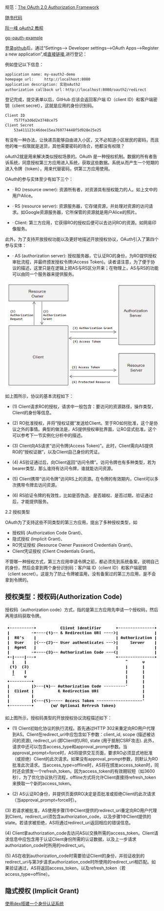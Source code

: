 

规范：[The OAuth 2.0 Authorization Framework](https://tools.ietf.org/html/rfc6749)

[随书代码](https://github.com/oauthinaction/oauth-in-action-code)

[阮一峰 oAuth2 教程](http://www.ruanyifeng.com/blog/2019/04/oauth_design.html)

[go-oauth-example](https://github.com/sohamkamani/go-oauth-example)

[登录github](github.com/login)后，通过“Settings--> Developer settings-->OAuth Apps-->Register a new application”,或[直接链接](https://github.com/settings/applications/new),进行登记：

例如登记以下信息：

```text
application name: my-oauth2-demo
homepage url:     http://localhost:8080
application description: 实验oAuth2
authorization callback url：http://localhost:8080/oauth2/redirect
```

登记完成，提交表单以后，GitHub 应该会返回客户端 ID（client ID）和客户端密钥（client secret），这就是应用的身份识别码。

```text
Client ID
    f577fa3d6d2e3748ce75
Client Secret
    53a411123c46dee15ea769774448f5d928e25e25
```




有没有一种办法，让快递员能够自由进入小区，又不必知道小区居民的密码，而且他的唯一权限就是送货，其他需要密码的场合，他都没有权限？  

oAuth2就是用来解决类似授权场景的。OAuth 是一种授权机制。数据的所有者告诉系统，同意授权第三方应用进入系统，获取这些数据。系统从而产生一个短期的进入令牌（token），用来代替密码，供第三方应用使用。

OAuth的参与实体至少有如下三个：

- · RO (resource owner): 资源所有者，对资源具有授权能力的人。如上文中的用户Alice。

- · RS (resource server): 资源服务器，它存储资源，并处理对资源的访问请求。如Google资源服务器，它所保管的资源就是用户Alice的照片。

- · Client: 第三方应用，它获得RO的授权后便可以去访问RO的资源。如网易印像服务。

此外，为了支持开放授权功能以及更好地描述开放授权协议，OAuth引入了第四个参与实体：

- · AS (authorization server): 授权服务器，它认证RO的身份，为RO提供授权审批流程，并最终颁发授权令牌(Access Token)。读者请注意，为了便于协议的描述，这里只是在逻辑上把AS与RS区分开来；在物理上，AS与RS的功能可以由同一个服务器来提供服务。

![](image/oAuth-abstact-protocol-flow.dib)

如上图所示，协议的基本流程如下：

- (1) Client请求RO的授权，请求中一般包含：要访问的资源路径，操作类型，Client的身份等信息。

- (2) RO批准授权，并将“授权证据”发送给Client。至于RO如何批准，这个是协议之外的事情。典型的做法是，AS提供授权审批界面，让RO显式批准。这个可以参考下一节实例化分析中的描述。

- (3) Client向AS请求“访问令牌(Access Token)”。此时，Client需向AS提供RO的“授权证据”，以及Client自己身份的凭证。

- (4) AS验证通过后，向Client返回“访问令牌”。访问令牌也有多种类型，若为bearer类型，那么谁持有访问令牌，谁就能访问资源。

- (5) Client携带“访问令牌”访问RS上的资源。在令牌的有效期内，Client可以多次携带令牌去访问资源。

- (6) RS验证令牌的有效性，比如是否伪造、是否越权、是否过期，验证通过后，才能提供服务。

2.2 授权类型

OAuth为了支持这些不同类型的第三方应用，提出了多种授权类型，如
- 授权码 (Authorization Code Grant)、
- 隐式授权 (Implicit Grant)、
- RO凭证授权 (Resource Owner Password Credentials Grant)、
- Client凭证授权 (Client Credentials Grant)。

不管哪一种授权方式，第三方应用申请令牌之前，都必须先到系统备案，说明自己的身份，然后会拿到两个身份识别码：客户端 ID（client ID）和客户端密钥（client secret）。这是为了防止令牌被滥用，没有备案过的第三方应用，是不会拿到令牌的。

## 授权类型：授权码(Authorization Code)

授权码（authorization code）方式，指的是第三方应用先申请一个授权码，然后再用该码获取令牌。

![](image/Authorization-Code-Flow.dib)

如上图所示，授权码类型的开放授权协议流程描述如下：

- (1) Client初始化协议的执行流程。首先通过HTTP 302来重定向RO用户代理到AS。Client在redirect_uri中应包含如下参数：client_id, scope (描述被访问的资源), redirect_uri (即Client的URI), state (用于抵制CSRF攻击). 此外，请求中还可以包含access_type和approval_prompt参数。当approval_prompt=force时，AS将提供交互页面，要求RO必须显式地批准（或拒绝）Client的此次请求。如果没有approval_prompt参数，则默认为RO批准此次请求。当access_type=offline时，AS将在颁发access_token时，同时还会颁发一个refresh_token。因为access_token的有效期较短（如3600秒），为了优化协议执行流程，offline方式将允许Client直接持refresh_token来换取一个新的access_token。

- (2) AS认证RO身份，并提供页面供RO决定是否批准或拒绝Client的此次请求（当approval_prompt=force时）。

(3) 若请求被批准，AS使用步骤(1)中Client提供的redirect_uri重定向RO用户代理到Client。redirect_uri须包含authorization_code，以及步骤1中Client提供的state。若请求被拒绝，AS将通过redirect_uri返回相应的错误信息。

(4) Client拿authorization_code去访问AS以交换所需的access_token。Client请求信息中应包含用于认证Client身份所需的认证数据，以及上一步请求authorization_code时所用的redirect_uri。

(5) AS在收到authorization_code时需要验证Client的身份，并验证收到的redirect_uri与第3步请求authorization_code时所使用的redirect_uri相匹配。如果验证通过，AS将返回access_token，以及refresh_token（若access_type=offline）。


## 隐式授权 (Implicit Grant)




[使用dex搭建一个身份认证系统](https://jeremyxu2010.github.io/2019/08/%E4%BD%BF%E7%94%A8dex%E6%90%AD%E5%BB%BA%E4%B8%80%E4%B8%AA%E8%BA%AB%E4%BB%BD%E8%AE%A4%E8%AF%81%E7%B3%BB%E7%BB%9F/)
